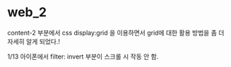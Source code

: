 # web_2

content-2 부분에서 css display:grid 을 이용하면서 grid에 대한 활용 방법을 좀 더 자세히 알게 되었다.!

1/13 아이폰에서 filter: invert 부분이 스크롤 시 작동 안 함.
